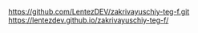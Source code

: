 https://github.com/LentezDEV/zakrivayuschiy-teg-f.git
https://lentezdev.github.io/zakrivayuschiy-teg-f/
